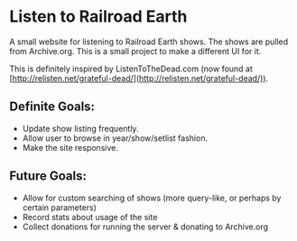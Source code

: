 Listen to Railroad Earth
=====================================

A small website for listening to Railroad Earth shows. The shows are pulled from Archive.org. This is a small project to make a different UI for it.

This is definitely inspired by ListenToTheDead.com (now found at [http://relisten.net/grateful-dead/](http://relisten.net/grateful-dead/)).

Definite Goals:
-----------------

* Update show listing frequently.
* Allow user to browse in year/show/setlist fashion.
* Make the site responsive.

Future Goals:
-----------------

* Allow for custom searching of shows (more query-like, or perhaps by certain parameters)
* Record stats about usage of the site
* Collect donations for running the server & donating to Archive.org

